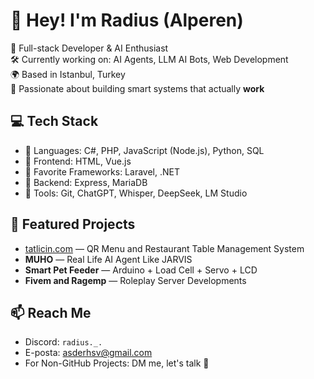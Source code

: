 # 👋 Hey! I'm Radius (Alperen)

🎯 Full-stack Developer & AI Enthusiast  
🛠️ Currently working on: AI Agents, LLM AI Bots, Web Development  
🌍 Based in Istanbul, Turkey  
🧠 Passionate about building smart systems that actually **work**

## 💻 Tech Stack

- 🔹 Languages: C#, PHP, JavaScript (Node.js), Python, SQL
- 🔹 Frontend: HTML, Vue.js
- 🔹 Favorite Frameworks: Laravel, .NET
- 🔹 Backend: Express, MariaDB
- 🔹 Tools: Git, ChatGPT, Whisper, DeepSeek, LM Studio
## 🚀 Featured Projects

- [tatlicin.com](https://tatlicin.com) — QR Menu and Restaurant Table Management System
- **MUHO** — Real Life AI Agent Like JARVIS  
- **Smart Pet Feeder** — Arduino + Load Cell + Servo + LCD
- **Fivem and Ragemp** — Roleplay Server Developments

## 📫 Reach Me

- Discord: `radius._.`
- E-posta: [asderhsv@gmail.com](mailto:asderhsv@gmail.com)
- For Non-GitHub Projects: DM me, let's talk 🔧

